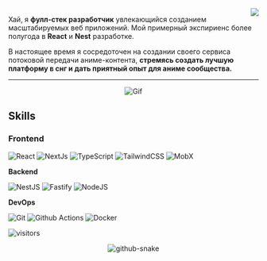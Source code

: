<picture>
  <source
    srcset="https://github-readme-stats.vercel.app/api?username=LordExtinct&theme=dark"
    media="(prefers-color-scheme: dark)"
  />
  <source
    srcset="https://github-readme-stats.vercel.app/api?username=LordExtinct&show_icons=true"
    media="(prefers-color-scheme: light), (prefers-color-scheme: no-preference)"
  />
  <img src="https://github-readme-stats.vercel.app/api?username=LordExtinct&show_icons=true" align=right />
</picture>

Хай, я **фулл-стек разработчик** увлекающийся созданием масштабируемых веб приложений. Мой примерный экспириенс более полугода в **React** и **Nest** разработке.

В настоящее время я сосредоточен на создании своего сервиса потоковой передачи аниме-контента, **стремясь создать лучшую платформу в снг и дать приятный опыт для аниме сообщества.** 

---


<p align="center">
  <img src="https://images.steamusercontent.com/ugc/50207798128466812/50476B88199E104327703DB09B8F6DD68467474A/?imw=5000&imh=5000&ima=fit&impolicy=Letterbox&imcolor=%23000000&letterbox=false" alt="Gif">
</p>


## Skills 
  ###  Frontend  
<p align="left">
  <img src="https://img.shields.io/badge/React-61DAFB?logo=react&logoColor=black" alt="React" />
  <img src="https://img.shields.io/badge/Next.js-000000?logo=nextdotjs&logoColor=white" alt="NextJs" />
  <img src="https://img.shields.io/badge/TypeScript-3178C6?logo=typescript&logoColor=white" alt="TypeScript" />
  <img src="https://img.shields.io/badge/Tailwind_CSS-06B6D4?logo=tailwind-css&logoColor=white" alt="TailwindCSS" />
  <img src="https://img.shields.io/badge/MobX-FF9955?logo=mobx&logoColor=white" alt="MobX" />
</p>

**Backend**
<p>
  <img alt="NestJS" src="https://img.shields.io/badge/-NestJS-ea2845?style=flat-square&logo=nestjs&logoColor=white" />
  <img alt="Fastify" src="https://img.shields.io/badge/-fastify-000000?style=flat-square&logo=nestjs&logoColor=white" />
  <img alt="NodeJS" src="https://img.shields.io/badge/-NodeJS-43853d?style=flat-square&logo=Node.js&logoColor=white" />
</p>

**DevOps**

<p>
  <img alt="Git" src="https://img.shields.io/badge/-Git-F05032?style=flat-square&logo=git&logoColor=white" />
  <img alt="Github Actions" src="https://img.shields.io/badge/-Github_Actions-2088FF?style=flat-square&logo=github-actions&logoColor=white" />
  <img alt="Docker" src="https://img.shields.io/badge/-Docker-46a2f1?style=flat-square&logo=docker&logoColor=white" />
</p>

</table>
</p>
  <p>
  <img src="https://komarev.com/ghpvc/?username=LordExtinct&label=Profile+views&color=e5122a&style=flat" alt="visitors" />
</p>

<p align="center">
  <picture>
    <source media="(prefers-color-scheme: dark)" srcset="https://raw.githubusercontent.com/Flowseal/Flowseal/refs/heads/output/github-contribution-grid-snake-dark.svg" />
    <source media="(prefers-color-scheme: light)" srcset="https://raw.githubusercontent.com/Flowseal/Flowseal/refs/heads/output/github-contribution-grid-snake.svg" />
    <img alt="github-snake" src="https://raw.githubusercontent.com/LordExtinct/LordExtinct/refs/heads/output/github-contribution-grid-snake.svg" />
  </picture>
</p>



